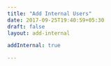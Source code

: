 ```yaml
---
title: "Add Internal Users"
date: 2017-09-25T19:40:59+05:30
draft: false
layout: add-internal

addInternal: true

---
```


